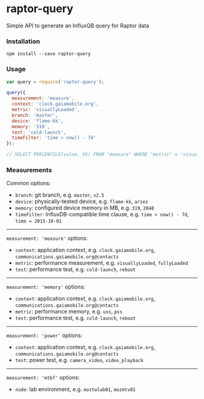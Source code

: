 # raptor-query

Simple API to generate an InfluxQB query for Raptor data

### Installation

`npm install --save raptor-query`

### Usage

```js
var query = require('raptor-query');

query({
  measurement: 'measure',
  context: 'clock.gaiamobile.org',
  metric: 'visuallyLoaded',
  branch: 'master',
  device: 'flame-kk',
  memory: '319',
  test: 'cold-launch',
  timeFilter: 'time > now() - 7d'
});

// SELECT PERCENTILE(value, 95) FROM "measure" WHERE "metric" = 'visuallyLoaded' AND "context" = 'clock.gaiamobile.org' AND "branch" = 'master' AND "device" = 'flame-kk' AND "memory" = '319' AND "test" = 'cold-launch' AND time > now() - 7d GROUP BY "revisionId" fill(none)
```

### Measurements

Common options:

- `branch`: git branch, e.g. `master`, `v2.5`
- `device`: physically-tested device, e.g. `flame-kk`, `aries`
- `memory`: configured device memory in MB, e.g. `319`, `2048`
- `timeFilter`: InfluxDB-compatible time clause, e.g. `time > now() - 7d`, `time = 2015-10-01` 

---

`measurement: 'measure'` options:

- `context`: application context, e.g. `clock.gaiamobile.org`, `communications.gaiamobile.org@contacts`
- `metric`: performance measurement, e.g. `visuallyLoaded`, `fullyLoaded`
- `test`: performance test, e.g. `cold-launch`, `reboot`

---

`measurement: 'memory'` options:

- `context`: application context, e.g. `clock.gaiamobile.org`, `communications.gaiamobile.org@contacts`
- `metric`: performance memory, e.g. `uss`, `pss`
- `test`: performance test, e.g. `cold-launch`, `reboot`

---

`measurement: 'power'` options:

- `context`: application context, e.g. `clock.gaiamobile.org`, `communications.gaiamobile.org@contacts`
- `test`: power test, e.g. `camera_video`, `video_playback`

---

`measurement: 'mtbf'` options:

- `node`: lab environment, e.g. `moztwlab01`, `mozmtv01`
